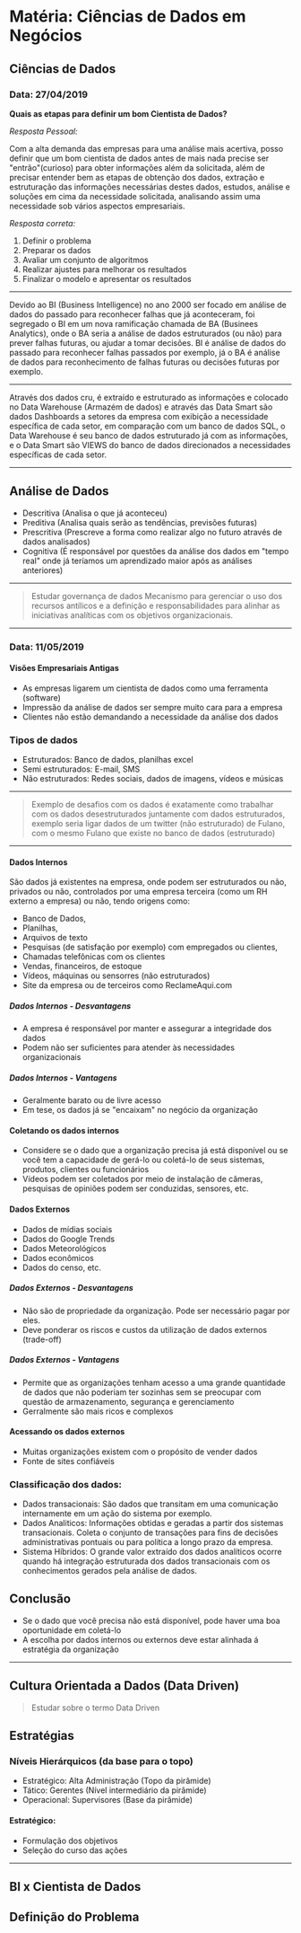 # Matéria: Ciências de Dados em Negócios

## Ciências de Dados

### Data: 27/04/2019

**Quais as etapas para definir um bom Cientista de Dados?**

*Resposta Pessoal:*

 Com a alta demanda das empresas para uma análise mais acertiva, posso definir que um bom cientista de dados antes de mais nada precise ser "entrão"(curioso) para obter informações além da solicitada, além de precisar entender bem as etapas de obtenção dos dados, extração e estruturação das informações necessárias destes dados, estudos, análise e soluções em cima da necessidade solicitada, analisando assim uma necessidade sob vários aspectos empresariais.

*Resposta correta:*

1. Definir o problema 
2. Preparar os dados
3. Avaliar um conjunto de algoritmos
4. Realizar ajustes para melhorar os resultados
5. Finalizar o modelo e apresentar os resultados

---

Devido ao BI (Business Intelligence) no ano 2000 ser focado em análise de dados do passado para reconhecer falhas que já aconteceram, foi segregado o BI em um nova ramificação chamada de BA (Businees Analytics), onde o BA seria a análise de dados estruturados (ou não) para prever falhas futuras, ou ajudar a tomar decisões. BI é análise de dados do passado para reconhecer falhas passados por exemplo, já o BA é análise de dados para reconhecimento de falhas futuras ou decisões futuras por exemplo.

---

Através dos dados cru, é extraído e estruturado as informações e colocado no Data Warehouse (Armazém de dados) e através das Data Smart são dados Dashboards a setores da empresa com exibição a necessidade específica de cada setor, em comparação com um banco de dados SQL, o Data Warehouse é seu banco de dados estruturado já com as informações, e o Data Smart são VIEWS do banco de dados direcionados a necessidades específicas de cada setor.

---

## Análise de Dados

- Descritiva (Analisa o que já aconteceu)
- Preditiva (Analisa quais serão as tendências, previsões futuras)
- Prescritiva (Prescreve a forma como realizar algo no futuro através de dados analisados)
- Cognitiva (É responsável por questões da análise dos dados em "tempo real" onde já teríamos um aprendizado maior após as análises anteriores)

---

> Estudar governança de dados
> Mecanismo para gerenciar o uso dos recursos antílicos e a definição e responsabilidades para alinhar as iniciativas analíticas com os objetivos organizacionais.

---

### Data: 11/05/2019

#### Visões Empresariais Antigas
- As empresas ligarem um cientista de dados como uma ferramenta (software)
- Impressão da análise de dados ser sempre muito cara para a empresa
- Clientes não estão demandando a necessidade da análise dos dados

### Tipos de dados 
- Estruturados: Banco de dados, planilhas excel
- Semi estruturados: E-mail, SMS
- Não estruturados: Redes sociais, dados de imagens, vídeos e músicas

---
> Exemplo de desafios com os dados é exatamente como trabalhar com os dados desestruturados juntamente com dados estruturados, exemplo seria ligar dados de um twitter (não estruturado) de Fulano, com o mesmo Fulano que existe no banco de dados (estruturado)
---

#### Dados Internos
São dados já existentes na empresa, onde podem ser estruturados ou não, privados ou não, controlados por uma empresa terceira (como um RH externo a empresa) ou não, tendo origens como:
- Banco de Dados, 
- Planilhas, 
- Arquivos de texto
- Pesquisas (de satisfação por exemplo) com empregados ou clientes, 
- Chamadas telefônicas com os clientes
- Vendas, financeiros, de estoque
- Vídeos, máquinas ou sensorres (não estruturados)
- Site da empresa ou de terceiros como ReclameAqui.com

##### Dados Internos - Desvantagens
- A empresa é responsável por manter e assegurar a integridade dos dados
- Podem não ser suficientes para atender às necessidades organizacionais

##### Dados Internos - Vantagens
- Geralmente barato ou de livre acesso
- Em tese, os dados já se "encaixam" no negócio da organização

#### Coletando os dados internos
 - Considere se o dado que a organização precisa já está disponível ou se você tem a capacidade de gerá-lo ou coletá-lo de seus sistemas, produtos, clientes ou funcionários
 - Vídeos podem ser coletados por meio de instalação de câmeras, pesquisas de opiniões podem ser conduzidas, sensores, etc.

#### Dados Externos
- Dados de mídias sociais
- Dados do Google Trends
- Dados Meteorológicos
- Dados econômicos
- Dados do censo, etc.

##### Dados Externos - Desvantagens
- Não são de propriedade da organização. Pode ser necessário pagar por eles.
- Deve ponderar os riscos e custos da utilização de dados externos (trade-off)

##### Dados Externos - Vantagens
- Permite que as organizações tenham acesso a uma grande quantidade de dados que não poderiam ter sozinhas sem se preocupar com questão de armazenamento, segurança e gerenciamento
- Gerralmente são mais ricos e complexos

 #### Acessando os dados externos
 - Muitas organizações existem com o propósito de vender dados
 - Fonte de sites confiáveis
 
### Classificação dos dados:
- Dados transacionais: São dados que transitam em uma comunicação internamente em um ação do sistema por exemplo.
- Dados Analiticos: Informações obtidas e geradas a partir dos sistemas transacionais. Coleta o conjunto de transações para fins de decisões administrativas pontuais ou para política a longo prazo da empresa.
- Sistema Híbridos: O grande valor extraído dos dados analíticos ocorre quando há integração estruturada dos dados transacionais com os conhecimentos gerados pela análise de dados.


## Conclusão
- Se o dado que você precisa não está disponível, pode haver uma boa oportunidade em coletá-lo
- A escolha por dados internos ou externos deve estar alinhada á estratégia da organização

---

## Cultura Orientada a Dados (Data Driven)
> Estudar sobre o termo Data Driven

## Estratégias

### Níveis Hierárquicos (da base para o topo)
- Estratégico: Alta Administração (Topo da pirâmide)
- Tático: Gerentes (Nível intermediário da pirâmide)
- Operacional: Supervisores (Base da pirâmide)

#### Estratégico:
- Formulação dos objetivos
- Seleção do curso das ações

---

## BI x Cientista de Dados

## Definição do Problema







